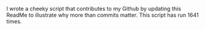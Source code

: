 I wrote a cheeky script that contributes to my Github by updating this ReadMe to illustrate why more than commits matter. This script has run 1641 times.